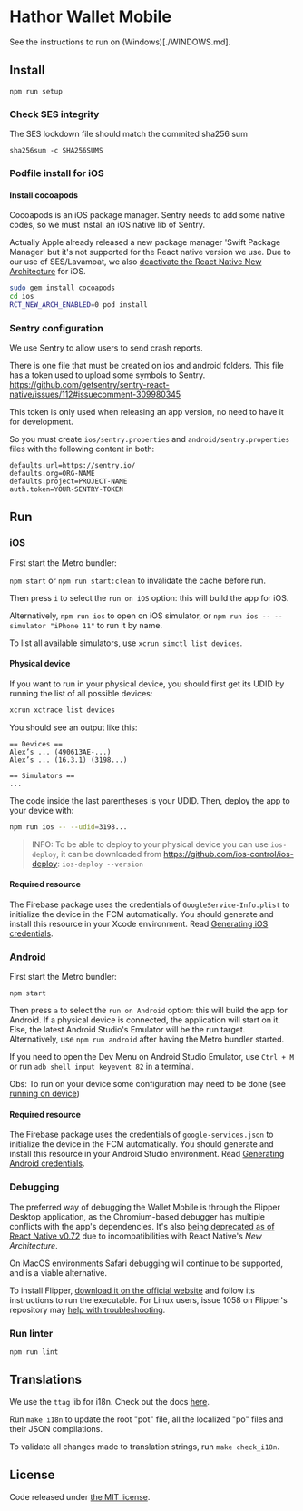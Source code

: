 # Hathor Wallet Mobile

See the instructions to run on (Windows)[./WINDOWS.md].

## Install

`npm run setup`

### Check SES integrity

The SES lockdown file should match the commited sha256 sum

`sha256sum -c SHA256SUMS`

### Podfile install for iOS

#### Install cocoapods

Cocoapods is an iOS package manager. Sentry needs to add some native codes, so we must install an iOS native lib of Sentry.

Actually Apple already released a new package manager 'Swift Package Manager' but it's not supported for the React native version we use. Due to our use of SES/Lavamoat, we also [deactivate the React Native New Architecture](https://reactnative.dev/blog/2024/10/23/the-new-architecture-is-here#opt-out) for iOS.

```sh
sudo gem install cocoapods
cd ios
RCT_NEW_ARCH_ENABLED=0 pod install
```

### Sentry configuration

We use Sentry to allow users to send crash reports.

There is one file that must be created on ios and android folders. This file has a token used to upload some symbols to Sentry.
https://github.com/getsentry/sentry-react-native/issues/112#issuecomment-309980345

This token is only used when releasing an app version, no need to have it for development.

So you must create `ios/sentry.properties` and `android/sentry.properties` files with the following content in both:

```
defaults.url=https://sentry.io/
defaults.org=ORG-NAME
defaults.project=PROJECT-NAME
auth.token=YOUR-SENTRY-TOKEN
```

## Run

### iOS

First start the Metro bundler:

`npm start` or `npm run start:clean` to invalidate the cache before run.

Then press `i` to select the `run on iOS` option: this will build the app for iOS.

Alternatively, `npm run ios` to open on iOS simulator, or `npm run ios -- --simulator "iPhone 11"` to run it by name.

To list all available simulators, use `xcrun simctl list devices`.

#### Physical device

If you want to run in your physical device, you should first get its UDID by running the list of all possible devices:

```bash
xcrun xctrace list devices
```

You should see an output like this:
```text
== Devices ==
Alex’s ... (490613AE-...)
Alex’s ... (16.3.1) (3198...)

== Simulators ==
...
```

The code inside the last parentheses is your UDID. Then, deploy the app to your device with:

```bash
npm run ios -- --udid=3198...
```

> INFO: To be able to deploy to your physical device you can use `ios-deploy`, it can be downloaded from https://github.com/ios-control/ios-deploy:
> `ios-deploy --version`

#### Required resource

The Firebase package uses the credentials of `GoogleService-Info.plist` to initialize the device in the FCM automatically. You should generate and install this resource in your Xcode environment. Read [Generating iOS credentials](https://rnfirebase.io/#generating-ios-credentials).

### Android

First start the Metro bundler:

`npm start`

Then press `a` to select the `run on Android` option: this will build the app for Android. If a physical device is connected, the application will start on it. Else, the latest Android Studio's Emulator will be the run target. Alternatively, use `npm run android` after having the Metro bundler started.

If you need to open the Dev Menu on Android Studio Emulator, use `Ctrl + M` or run `adb shell input keyevent 82` in a terminal.

Obs: To run on your device some configuration may need to be done (see [running on device](https://reactnative.dev/docs/running-on-device))

#### Required resource

The Firebase package uses the credentials of `google-services.json` to initialize the device in the FCM automatically. You should generate and install this resource in your Android Studio environment. Read [Generating Android credentials](https://rnfirebase.io/#generating-android-credentials).

### Debugging
The preferred way of debugging the Wallet Mobile is through the Flipper Desktop application, as the Chromium-based debugger has multiple conflicts with the app's dependencies. It's also [being deprecated as of React Native v0.72](https://github.com/facebook/react-native/issues/38311#issuecomment-1731456182) due to incompatibilities with React Native's _New Architecture_.

On MacOS environments Safari debugging will continue to be supported, and is a viable alternative.

To install Flipper, [download it on the official website](https://fbflipper.com/docs/getting-started/#installation) and follow its instructions to run the executable. For Linux users, issue 1058 on Flipper's repository may [help with troubleshooting](https://github.com/facebook/flipper/issues/1058#issuecomment-786827372).

### Run linter

`npm run lint`

## Translations

We use the `ttag` lib for i18n. Check out the docs [here](https://ttag.js.org/docs/quickstart.html).

Run `make i18n` to update the root "pot" file, all the localized "po" files and their JSON compilations.

To validate all changes made to translation strings, run `make check_i18n`.

## License

Code released under [the MIT license](https://github.com/HathorNetwork/hathor-wallet-mobile/blob/master/LICENSE).
